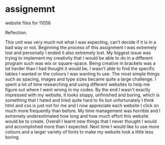 # assignemnt
 website files for 11056
 
Reflection. 

This unit was very much not what I was expecting, can’t decide if it is in a bad way or not. Beginning the process of this assignment I was extremely lost and personally I ended it also extremely lost. My biggest issue was trying to implement my creativity that I would be able to do in a different program such was wix or square-space. Being creative in brackets was a lot harder than I had thought it would be, I wasn’t able to find the specific tables I wanted or the colours I was wanting to use. The most simple things such as spacing, images and type sizes became quite a large challenge. I spent a lot of time researching and using different websites to help me figure out where I went wrong in my codes. By the end I wasn’t exactly impressed with my website, it looks sloppy, unfinished and boring, which is something that I hated and tried quite hard to fix but unfortunately I think html and css is just not for me and I now appreciate each website I click on much more frequently than before. My time management was horrible and I extremely underestimated how long and how much effort this website would be to create. Overall I learnt new things that I never thought I would and accomplished more than I expected. Next time I would like to use more colours and a larger variety of fonts to make my website look a little less boring. 